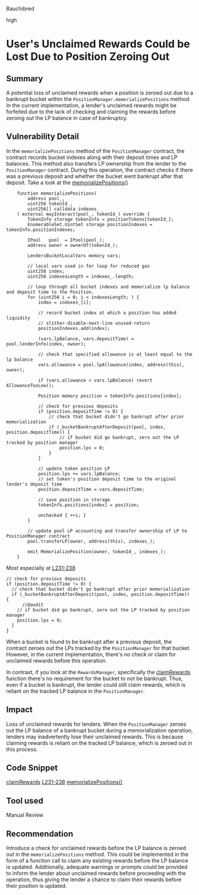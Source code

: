 Bauchibred

high

# User's Unclaimed Rewards Could be Lost Due to Position Zeroing Out



## Summary

A potential loss of unclaimed rewards when a position is zeroed out due to a bankrupt bucket within the `PositionManager.memorializePositions` method. In the current implementation, a lender's unclaimed rewards might be forfeited due to the lack of checking and claiming the rewards before zeroing out the LP balance in case of bankruptcy.

## Vulnerability Detail

In the `memorializePositions` method of the `PositionManager` contract, the contract records bucket indexes along with their deposit times and LP balances. This method also transfers LP ownership from the lender to the `PositionManager` contract. During this operation, the contract checks if there was a previous deposit and whether the bucket went bankrupt after that deposit.
Take a look at the [memorializePositions()](https://github.com/sherlock-audit/2023-04-ajna/blob/e2439305cc093204a0d927aac19d898f4a0edb3d/ajna-core/src/PositionManager.sol#L197-L255)

```solidity
    function memorializePositions(
        address pool_,
        uint256 tokenId_,
        uint256[] calldata indexes_
    ) external mayInteract(pool_, tokenId_) override {
        TokenInfo storage tokenInfo = positionTokens[tokenId_];
        EnumerableSet.UintSet storage positionIndexes = tokenInfo.positionIndexes;

        IPool   pool  = IPool(pool_);
        address owner = ownerOf(tokenId_);

        LendersBucketLocalVars memory vars;

        // local vars used in for loop for reduced gas
        uint256 index;
        uint256 indexesLength = indexes_.length;

        // loop through all bucket indexes and memorialize lp balance and deposit time to the Position.
        for (uint256 i = 0; i < indexesLength; ) {
            index = indexes_[i];

            // record bucket index at which a position has added liquidity
            // slither-disable-next-line unused-return
            positionIndexes.add(index);

            (vars.lpBalance, vars.depositTime) = pool.lenderInfo(index, owner);

            // check that specified allowance is at least equal to the lp balance
            vars.allowance = pool.lpAllowance(index, address(this), owner);

            if (vars.allowance < vars.lpBalance) revert AllowanceTooLow();

            Position memory position = tokenInfo.positions[index];

            // check for previous deposits
            if (position.depositTime != 0) {
                // check that bucket didn't go bankrupt after prior memorialization
                if (_bucketBankruptAfterDeposit(pool, index, position.depositTime)) {
                    // if bucket did go bankrupt, zero out the LP tracked by position manager
                    position.lps = 0;
                }
            }

            // update token position LP
            position.lps += vars.lpBalance;
            // set token's position deposit time to the original lender's deposit time
            position.depositTime = vars.depositTime;

            // save position in storage
            tokenInfo.positions[index] = position;

            unchecked { ++i; }
        }

        // update pool LP accounting and transfer ownership of LP to PositionManager contract
        pool.transferLP(owner, address(this), indexes_);

        emit MemorializePosition(owner, tokenId_, indexes_);
    }

```

Most especially at [L231-238](https://github.com/sherlock-audit/2023-04-ajna/blob/e2439305cc093204a0d927aac19d898f4a0edb3d/ajna-core/src/PositionManager.sol#L231-L238)

```solidity
// check for previous deposits
if (position.depositTime != 0) {
  // check that bucket didn't go bankrupt after prior memorialization
  if (_bucketBankruptAfterDeposit(pool, index, position.depositTime)) {
      //@audit
    // if bucket did go bankrupt, zero out the LP tracked by position manager
    position.lps = 0;
  }
}
```

When a bucket is found to be bankrupt after a previous deposit, the contract zeroes out the LPs tracked by the `PositionManager` for that bucket. However, in the current implementation, there's no check or claim for unclaimed rewards before this operation.

In contrast, if you look at the `RewardsManager`, specifically the [claimRewards](https://github.com/sherlock-audit/2023-04-ajna/blob/e2439305cc093204a0d927aac19d898f4a0edb3d/ajna-core/src/RewardsManager.sol#LL112C1-L144C6) function there's no requirement for the bucket to not be bankrupt. Thus, even if a bucket is bankrupt, the lender could still claim rewards, which is reliant on the tracked LP balance in the `PositionManager`.

## Impact

Loss of unclaimed rewards for lenders. When the `PositionManager` zeroes out the LP balance of a bankrupt bucket during a memorialization operation, lenders may inadvertently lose their unclaimed rewards. This is because claiming rewards is reliant on the tracked LP balance, which is zeroed out in this process.

## Code Snippet

[claimRewards](https://github.com/sherlock-audit/2023-04-ajna/blob/e2439305cc093204a0d927aac19d898f4a0edb3d/ajna-core/src/RewardsManager.sol#LL112C1-L144C6)
[L231-238](https://github.com/sherlock-audit/2023-04-ajna/blob/e2439305cc093204a0d927aac19d898f4a0edb3d/ajna-core/src/PositionManager.sol#L231-L238)
[memorializePositions()](https://github.com/sherlock-audit/2023-04-ajna/blob/e2439305cc093204a0d927aac19d898f4a0edb3d/ajna-core/src/PositionManager.sol#L197-L255)

## Tool used

Manual Review

## Recommendation

Introduce a check for unclaimed rewards before the LP balance is zeroed out in the `memorializePositions` method. This could be implemented in the form of a function call to claim any existing rewards before the LP balance is updated. Additionally, adequate warnings or prompts could be provided to inform the lender about unclaimed rewards before proceeding with the operation, thus giving the lender a chance to claim their rewards before their position is updated.
